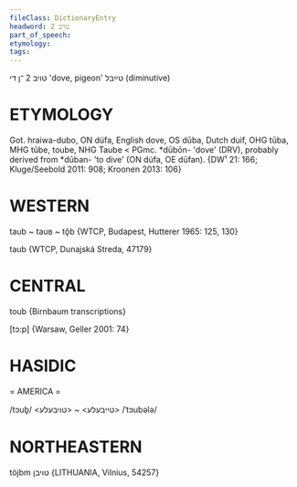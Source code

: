 ```yaml
---
fileClass: DictionaryEntry
headword: טויב 2
part_of_speech: 
etymology: 
tags: 
---
```

טויב 2
־ן
די
'dove, pigeon'
טײַבל
(diminutive)

ETYMOLOGY
===========
Got. hraiwa-dubo, ON dúfa, English dove, OS dūba, Dutch duif, OHG tūba, MHG tûbe, toube,  NHG Taube < PGmc. *dūbōn- 'dove' (DRV), probably derived from *dūban- 'to dive' (ON dúfa, OE dūfan).
{DW¹ 21: 166; Kluge/Seebold 2011: 908; Kroonen 2013: 106}

WESTERN
========

taub ~ tauʙ ~ tǫ̆b {WTCP, Budapest, Hutterer 1965: 125, 130}

taub {WTCP, Dunajská Streda, 47179}

CENTRAL
========

toub {Birnbaum transcriptions}

[tɔ:p] {Warsaw, Geller 2001: 74}

HASIDIC
=======
= AMERICA = 

/tɔub̥/
<טייבעלע> ~ <טויבעלע>
/ˈtɔubələ/

NORTHEASTERN
==============

töjbm טויבן {LITHUANIA, Vilnius, 54257}